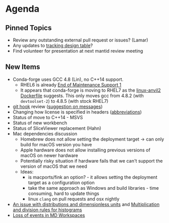 Agenda
======

Pinned Topics
-------------
* Review any outstanding external pull request or issues? (Lamar)
* Any updates to [tracking design table](https://github.com/mantidproject/documents/blob/master/Project-Management/TechnicalSteeringCommittee/reports/TSC-TrackingDesignProposals.md)?
* Find volunteer for presentation at next mantid review meeting

New Items
---------
* Conda-forge uses GCC 4.8 (Lin), no C++14 support.
  * RHEL6 is already [End of Maintenance Support 1](https://access.redhat.com/support/policy/updates/errata/#exceptions)
  * It appears that conda-forge is moving to RHEL7 as the [linux-anvil2 Dockerfile](https://github.com/conda-forge/docker-images/blob/master/linux-anvil2/Dockerfile) suggests. This only moves gcc from 4.8.2 (with `devtoolset-2`) to 4.8.5 (with stock RHEL7)
* [git hook](https://github.com/mantidproject/mantid/tree/master/.githooks) review ([suggestion on messages](https://chris.beams.io/posts/git-commit/))
* Changing how license is specified in headers ([abbreviations](https://spdx.org/licenses/))
* Status of move to C++14 - MSVS
* Status of new workbench
* Status of SliceViewer replacement (Hahn)
* Mac dependencies discussion
  * Homebrew does not allow setting the deployment target -> can only build for macOS version you have
  * Apple hardware does not allow installing previous versions of macOS on newer hardware
  * Potentially risky situation if hardware fails that we can't support the version of macOS that we need
  * Ideas:
    * is macports/fink an option? - it allows setting the deployment target as a configuration option
    * take the same approach as Windows and build libraries - time consuming, hard to update things
    * linux `clang` on pull requests and osx nightly
* [An issue with distributions and dimensionless units](https://github.com/mantidproject/documents/blob/fix-divide-distribution/Design/DistributionsAndDimensionlessData.md) and [Multiplication and division rules for histograms](https://github.com/mantidproject/documents/pull/25)
* [Loss of events in MD Workspaces](https://github.com/mantidproject/mantid/issues/23224)
